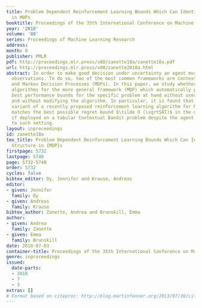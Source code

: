 ```yaml
---
title: Problem Dependent Reinforcement Learning Bounds Which Can Identify Bandit Structure
  in MDPs
booktitle: Proceedings of the 35th International Conference on Machine Learning
year: '2018'
volume: '80'
series: Proceedings of Machine Learning Research
address: 
month: 0
publisher: PMLR
pdf: http://proceedings.mlr.press/v80/zanette18a/zanette18a.pdf
url: http://proceedings.mlr.press/v80/zanette2018a.html
abstract: In order to make good decision under uncertainty an agent must learn from
  observations. To do so, two of the most common frameworks are Contextual Bandits
  and Markov Decision Processes (MDPs). In this paper, we study whether there exist
  algorithms for the more general framework (MDP) which automatically provide the
  best performance bounds for the specific problem at hand without user intervention
  and without modifying the algorithm. In particular, it is found that a very minor
  variant of a recently proposed reinforcement learning algorithm for MDPs already
  matches the best possible regret bound $\tilde O (\sqrtSAT)$ in the dominant term
  if deployed on a tabular Contextual Bandit problem despite the agent being agnostic
  to such setting.
layout: inproceedings
id: zanette18a
tex_title: Problem Dependent Reinforcement Learning Bounds Which Can Identify Bandit
  Structure in {MDP}s
firstpage: 5732
lastpage: 5740
page: 5732-5740
order: 5732
cycles: false
bibtex_editor: Dy, Jennifer and Krause, Andreas
editor:
- given: Jennifer
  family: Dy
- given: Andreas
  family: Krause
bibtex_author: Zanette, Andrea and Brunskill, Emma
author:
- given: Andrea
  family: Zanette
- given: Emma
  family: Brunskill
date: 2018-07-03
container-title: Proceedings of the 35th International Conference on Machine Learning
genre: inproceedings
issued:
  date-parts:
  - 2018
  - 7
  - 3
extras: []
# Format based on citeproc: http://blog.martinfenner.org/2013/07/30/citeproc-yaml-for-bibliographies/
---
```

